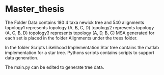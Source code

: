 # Master_thesis
The Folder Data contains 180 4 taxa newick tree and 540 alignments
topology1 represents topology (A, B, C, D)
topology2 represents topology (A, C, B, D)
topology3 represents topology (A, D, B, C)
MSA generated for each set is placed in the folder Alignments under the trees folder.

In the folder Scripts
Likelihood Implementation Star tree contains the matlab implementation for a star tree.
Pythons scripts contains scripts to support data generation.

The main.py can be edited to generate tree data.
